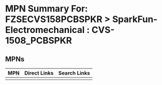 



# MPN Summary For: FZSECVS158PCBSPKR > SparkFun-Electromechanical : CVS-1508_PCBSPKR

## MPNs
  

|MPN|Direct Links|Search Links|
| :--- | :--- | :--- |
||||
